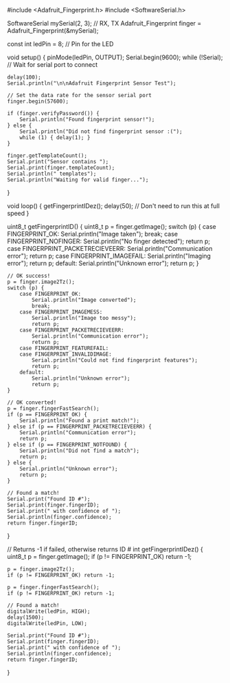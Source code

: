 #include <Adafruit_Fingerprint.h>
#include <SoftwareSerial.h>

SoftwareSerial mySerial(2, 3); // RX, TX
Adafruit_Fingerprint finger = Adafruit_Fingerprint(&mySerial);

const int ledPin = 8; // Pin for the LED

void setup() {
    pinMode(ledPin, OUTPUT);
    Serial.begin(9600);
    while (!Serial); // Wait for serial port to connect

    delay(100);
    Serial.println("\n\nAdafruit Fingerprint Sensor Test");
    
    // Set the data rate for the sensor serial port
    finger.begin(57600);
    
    if (finger.verifyPassword()) {
        Serial.println("Found fingerprint sensor!");
    } else {
        Serial.println("Did not find fingerprint sensor :(");
        while (1) { delay(1); }
    }

    finger.getTemplateCount();
    Serial.print("Sensor contains ");
    Serial.print(finger.templateCount);
    Serial.println(" templates");
    Serial.println("Waiting for valid finger...");
}

void loop() {
    getFingerprintIDez();
    delay(50); // Don't need to run this at full speed
}

uint8_t getFingerprintID() {
    uint8_t p = finger.getImage();
    switch (p) {
        case FINGERPRINT_OK:
            Serial.println("Image taken");
            break;
        case FINGERPRINT_NOFINGER:
            Serial.println("No finger detected");
            return p;
        case FINGERPRINT_PACKETRECIEVEERR:
            Serial.println("Communication error");
            return p;
        case FINGERPRINT_IMAGEFAIL:
            Serial.println("Imaging error");
            return p;
        default:
            Serial.println("Unknown error");
            return p;
    }

    // OK success!
    p = finger.image2Tz();
    switch (p) {
        case FINGERPRINT_OK:
            Serial.println("Image converted");
            break;
        case FINGERPRINT_IMAGEMESS:
            Serial.println("Image too messy");
            return p;
        case FINGERPRINT_PACKETRECIEVEERR:
            Serial.println("Communication error");
            return p;
        case FINGERPRINT_FEATUREFAIL:
        case FINGERPRINT_INVALIDIMAGE:
            Serial.println("Could not find fingerprint features");
            return p;
        default:
            Serial.println("Unknown error");
            return p;
    }

    // OK converted!
    p = finger.fingerFastSearch();
    if (p == FINGERPRINT_OK) {
        Serial.println("Found a print match!");
    } else if (p == FINGERPRINT_PACKETRECIEVEERR) {
        Serial.println("Communication error");
        return p;
    } else if (p == FINGERPRINT_NOTFOUND) {
        Serial.println("Did not find a match");
        return p;
    } else {
        Serial.println("Unknown error");
        return p;
    }

    // Found a match!
    Serial.print("Found ID #");
    Serial.print(finger.fingerID);
    Serial.print(" with confidence of ");
    Serial.println(finger.confidence);
    return finger.fingerID;
}

// Returns -1 if failed, otherwise returns ID #
int getFingerprintIDez() {
    uint8_t p = finger.getImage();
    if (p != FINGERPRINT_OK) return -1;

    p = finger.image2Tz();
    if (p != FINGERPRINT_OK) return -1;

    p = finger.fingerFastSearch();
    if (p != FINGERPRINT_OK) return -1;

    // Found a match!
    digitalWrite(ledPin, HIGH);
    delay(1500);
    digitalWrite(ledPin, LOW);

    Serial.print("Found ID #");
    Serial.print(finger.fingerID);
    Serial.print(" with confidence of ");
    Serial.println(finger.confidence);
    return finger.fingerID;
}
